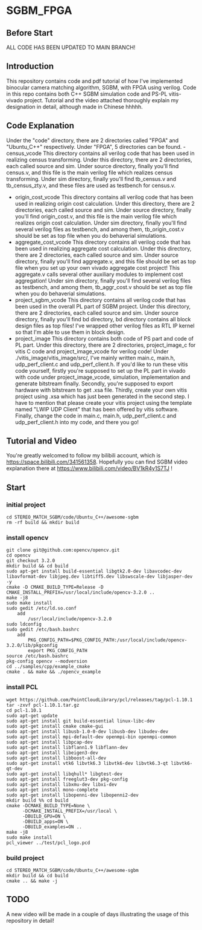 # SGBM_FPGA
## Before Start
ALL CODE HAS BEEN UPDATED TO MAIN BRANCH!
## Introduction
This repository contains code and pdf tutorial of how I've implemented binocular camera matching algorithm, SGBM, with FPGA using verilog. Code in this repo contains both C++ SGBM simulation code and PS-PL vitis-vivado project. Tutorial and the video attached thoroughly explain my designation in detail, although made in Chinese hhhhh.
## Code Explanation
Under the "code" directory, there are 2 directories called "FPGA" and "Ubuntu_C++" respectively. Under "FPGA", 5 directories can be found.
-census_vcode
This directory contains all verilog code that has been used in realizing census transforming. Under this directory, there are 2 directories, each called source and sim. Under source directory, finally you'll find census.v, and this file is the main verilog file which realizes census transforming. Under sim directory, finally you'll find tb_census.v and tb_census_zty.v, and these files are used as testbench for census.v.
- origin_cost_vcode
This directory contains all verilog code that has been used in realizing origin cost calculation. Under this directory, there are 2 directories, each called source and sim. Under source directory, finally you'll find origin_cost.v, and this file is the main verilog file which realizes origin cost calculation. Under sim directory, finally you'll find several verilog files as testbench, and among them, tb_origin_cost.v should be set as top file when you do behaverial simulations.
- aggregate_cost_vcode
This directory contains all verilog code that has been used in realizing aggregate cost calculation. Under this directory, there are 2 directories, each called source and sim. Under source directory, finally you'll find aggregate.v, and this file should be set as top file when you set up your own vivado aggregate cost project! This aggregate.v calls several other auxiliary modules to implement cost aggregation! Under sim directory, finally you'll find several verilog files as testbench, and among them, tb_aggr_cost.v should be set as top file when you do behaverial simulations.
- project_sgbm_vcode
This directory contains all verilog code that has been used in the overall PL part of SGBM project. Under this directory, there are 2 directories, each called source and sim. Under source directory, finally you'll find bd directory, bd directory contains all block design files as top files! I've wrapped other verilog files as RTL IP kernel so that I'm able to use them in block design.
- project_image
This directory contains both code of PS part and code of PL part. Under this directory, there are 2 directories, project_image_c for vitis C code and project_image_vcode for verilog code! Under ./vitis_image/vitis_image/src/, I've mainly written main.c, main.h, udp_perf_client.c and udp_perf_client.h. If you'd like to run these vitis code yourself, firstly you're supposed to set up the PL part in vivado with code under project_image_vcode, simulation, implementation and generate bitstream finally. Secondly, you're supposed to export hardware with bitstream to get .xsa file. Thirdly, create your own vitis project using .xsa which has just been generated in the second step. I have to mention that please create your vitis project using the template named "LWIP UDP Client" that has been offered by vitis software. Finally, change the code in main.c, main.h, udp_perf_client.c and udp_perf_client.h into my code, and there you go!
## Tutorial and Video
You're greatly welcomed to follow my bilibili account, which is https://space.bilibili.com/341561358. Hopefully you can find SGBM video explanation there at https://www.bilibili.com/video/BV1kR4y1S7TJ !
## Start
### initial project
```
cd STEREO_MATCH_SGBM/code/Ubuntu_C++/awesome-sgbm
rm -rf build && mkdir build
```
### install opencv
```
git clone git@github.com:opencv/opencv.git
cd opencv
git checkout 3.2.0
mkdir build && cd build
sudo apt-get install build-essential libgtk2.0-dev libavcodec-dev libavformat-dev libjpeg.dev libtiff5.dev libswscale-dev libjasper-dev -y
cmake -D CMAKE_BUILD_TYPE=Release -D CMAKE_INSTALL_PREFIX=/usr/local/include/opencv-3.2.0 ..
make -j8
sudo make install
sudo gedit /etc/ld.so.conf
    add
        /usr/local/include/opencv-3.2.0
sudo ldconfig
sudo gedit /etc/bash.bashrc
    add
        PKG_CONFIG_PATH=$PKG_CONFIG_PATH:/usr/local/include/opencv-3.2.0/lib/pkgconfig
        export PKG_CONFIG_PATH
source /etc/bash.bashrc
pkg-config opencv --modversion
cd ../samples/cpp/example_cmake
cmake . && make && ./opencv_example
```
### install PCL
```
wget https://github.com/PointCloudLibrary/pcl/releases/tag/pcl-1.10.1
tar -zxvf pcl-1.10.1.tar.gz
cd pcl-1.10.1
sudo apt-get update
sudo apt-get install git build-essential linux-libc-dev
sudo apt-get install cmake cmake-gui 
sudo apt-get install libusb-1.0-0-dev libusb-dev libudev-dev
sudo apt-get install mpi-default-dev openmpi-bin openmpi-common
sudo apt-get install libpcap-dev
sudo apt-get install libflann1.9 libflann-dev
sudo apt-get install libeigen3-dev
sudo apt-get install libboost-all-dev
sudo apt-get install vtk6 libvtk6.3 libvtk6-dev libvtk6.3-qt libvtk6-qt-dev 
sudo apt-get install libqhull* libgtest-dev
sudo apt-get install freeglut3-dev pkg-config
sudo apt-get install libxmu-dev libxi-dev 
sudo apt-get install mono-complete
sudo apt-get install libopenni-dev libopenni2-dev
mkdir build %% cd build
cmake -DCMAKE_BUILD_TYPE=None \
      -DCMAKE_INSTALL_PREFIX=/usr/local \
      -DBUILD_GPU=ON \
      -DBUILD_apps=ON \
      -DBUILD_examples=ON ..
make -j8
sudo make install
pcl_viewer ../test/pcl_logo.pcd
```
### build project
```
cd STEREO_MATCH_SGBM/code/Ubuntu_C++/awesome-sgbm
mkdir build && cd build
cmake .. && make -j
```
## TODO
A new video will be made in a couple of days illustrating the usage of this repository in detail!
